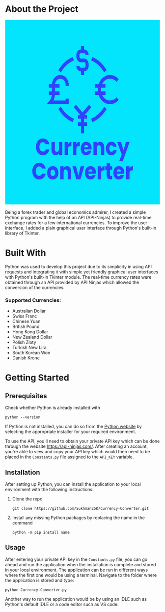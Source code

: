 # About the Project

<img src="https://github.com/Sukhman25K/Currency-Converter/blob/main/CurrencyConverter-logo.png?raw=true" alt="Image of the application's logo with the title and major currency symbols" height="600" width="600">

Being a forex trader and global economics admirer, I created a simple Python program with the help of an API (API-Ninjas) to provide real-time exchange rates for a few international currencies. To improve the user interface, I added a plain graphical user interface through Python's built-in library of Tkinter. 

# Built With
Python was used to develop this project due to its simplicity in using API requests and integrating it with simple yet friendly graphical user interfaces with Python's built-in Tkinter module. The real-time currency rates were obtained through an API provided by API Ninjas which allowed the conversion of the currencies.

### Supported Currencies:
+ Australian Dollar
+ Swiss Franc
+ Chinese Yuan
+ British Pound
+ Hong Kong Dollar
+ New Zealand Dollar
+ Polish Zloty
+ Turkish New Lira
+ South Korean Won
+ Danish Krone

# Getting Started

## Prerequisites
Check whether Python is already installed with
```
python --version
```
If Python is not installed, you can do so from the [Python website](https://www.python.org/downloads) by selecting the appropriate installer for your required environment.

To use the API, you'll need to obtain your private API key which can be done through the website <https://api-ninjas.com/>. After creating an account, you're able to view and copy your API key which would then need to be placed in the ```Constants.py``` file assigned to the ```API_KEY``` variable.



## Installation
After setting up Python, you can install the application to your local environment with the following instructions:
1. Clone the repo
   ```
   git clone https://github.com/Sukhman25K/Currency-Converter.git
   ```
2. Install any missing Python packages by replacing the name in the command 
   ```
   python -m pip install name
   ```


## Usage
After entering your private API key in the ```Constants.py``` file, you can go ahead and run the application when the installation is complete and stored in your local environment. The application can be run in different ways where the first one would be using a terminal. Navigate to the folder where the application is stored and type:
```
python Currency-Converter.py
```

Another way to run the application would be by using an IDLE such as Python's default IDLE or a code editor such as VS code.
